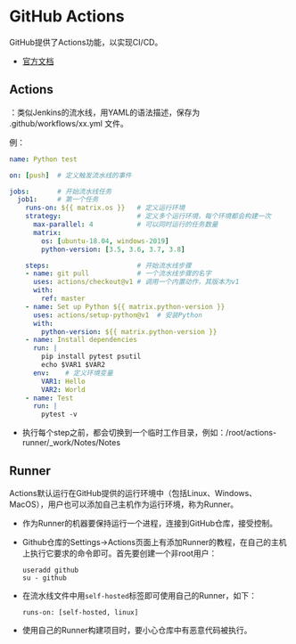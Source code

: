 # GitHub Actions

GitHub提供了Actions功能，以实现CI/CD。
- [官方文档](https://help.github.com/en/actions)

## Actions

：类似Jenkins的流水线，用YAML的语法描述，保存为 .github/workflows/xx.yml 文件。

例：

```yaml
name: Python test

on: [push]  # 定义触发流水线的事件

jobs:       # 开始流水线任务
  job1:     # 第一个任务
    runs-on: ${{ matrix.os }}   # 定义运行环境
    strategy:                   # 定义多个运行环境，每个环境都会构建一次
      max-parallel: 4           # 可以同时运行的任务数量
      matrix:
        os: [ubuntu-18.04, windows-2019]
        python-version: [3.5, 3.6, 3.7, 3.8]

    steps:                      # 开始流水线步骤
    - name: git pull            # 一个流水线步骤的名字
      uses: actions/checkout@v1 # 调用一个内置动作，其版本为v1
      with:
        ref: master
    - name: Set up Python ${{ matrix.python-version }}
      uses: actions/setup-python@v1  # 安装Python
      with:
        python-version: ${{ matrix.python-version }}
    - name: Install dependencies
      run: |
        pip install pytest psutil
        echo $VAR1 $VAR2
      env:    # 定义环境变量
        VAR1: Hello
        VAR2: World
    - name: Test
      run: |
        pytest -v
```

- 执行每个step之前，都会切换到一个临时工作目录，例如：/root/actions-runner/_work/Notes/Notes

## Runner

Actions默认运行在GitHub提供的运行环境中（包括Linux、Windows、MacOS），用户也可以添加自己主机作为运行环境，称为Runner。
- 作为Runner的机器要保持运行一个进程，连接到GitHub仓库，接受控制。
- Github仓库的Settings->Actions页面上有添加Runner的教程，在自己的主机上执行它要求的命令即可。首先要创建一个非root用户：
  ```
  useradd github
  su - github
  ```
- 在流水线文件中用`self-hosted`标签即可使用自己的Runner，如下：

      runs-on: [self-hosted, linux]

- 使用自己的Runner构建项目时，要小心仓库中有恶意代码被执行。
